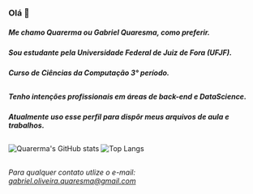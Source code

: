### Olá 👋

##### Me chamo Quarerma ou Gabriel Quaresma, como preferir.
##### Sou estudante pela Universidade Federal de Juiz de Fora (UFJF).
##### Curso de Ciências da Computação 3° período.
###
##
##### Tenho intenções profissionais em áreas de back-end e DataScience.
##### Atualmente uso esse perfil para dispôr meus arquivos de aula e trabalhos.
###
##
![Quarerma's GitHub stats](https://github-readme-stats.vercel.app/api?username=quarerma&include_orgs=true&count_private=true&theme=tokyonight)
![Top Langs](https://github-readme-stats.vercel.app/api/top-langs/?username=quarerma&theme=tokyonight)



##
###### Para qualquer contato utlize o e-mail: gabriel.oliveira.quaresma@gmail.com 
<!--
**quarerma/quarerma** is a ✨ _special_ ✨ repository because its `README.md` (this file) appears on your GitHub profile.

Here are some ideas to get you started:

- 🔭 I’m currently working on ...
- 🌱 I’m currently learning ...
- 👯 I’m looking to collaborate on ...
- 🤔 I’m looking for help with ...
- 💬 Ask me about ...
- 📫 How to reach me: ...
- 😄 Pronouns: ...
- ⚡ Fun fact: ...
-->
